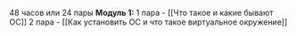 48 часов или 24 пары
 **Модуль 1:**
	 1 пара - [[Что такое и какие бывают ОС]]
	 2 пара - [[Как установить ОС и что такое виртуальное окружение]]
	 